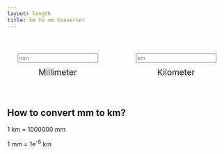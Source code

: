```yaml
---
layout: length
title: km to mm Converter
---
```


<style>
  .lengthC {
    display: flex;
    gap: 20px;
    padding: 40px 0;
    background: var(--shadow);
    align-items: center;
    flex-direction: column;
    text-align: center;
    justify-content: space-evenly;
  }
  .input,
  .output {
    display: grid;
    gap: 10px;
  }
  i {
    color: var(--theme);
    font-size: 1.4rem;
  }
  .lengthC label{
    font-size: 1.2rem;
  }
  @media (min-width: 640px) {
    .lengthC {
      flex-direction: row;
    }
  }
</style>
<div class="lengthC">
  <div class="input">
    <input type="number" id="inpval" placeholder="mm" />
    <label>Millimeter</label>
  </div>
  <div>
    <a href="/length/km-to-mm-converter/">
      <i class="bi bi-arrow-left-right"></i>
    </a>
  </div>
  <div class="output">
    <input type="number" id="outval" placeholder="km" />
    <label>Kilometer</label>
  </div>
</div>
<script>
  const
    mm = document.querySelector('#inpval'),
    km = document.querySelector('#outval')
  km.oninput = () => mm.value = Number(km.value) * 1000000
  mm.oninput = () => km.value = Number(mm.value) / 1000000
</script>

## How to convert mm to km?

1 km = 1000000 mm

1 mm = 1e<sup>-6</sup> km
